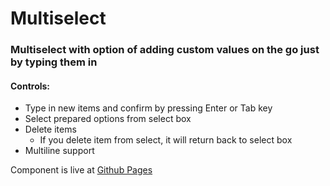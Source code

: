 # Multiselect

### Multiselect with option of adding custom values on the go just by typing them in

#### Controls:

- Type in new items and confirm by pressing Enter or Tab key
- Select prepared options from select box
- Delete items
  - If you delete item from select, it will return back to select box
- Multiline support

Component is live at [Github Pages](https://jakubhrstka.github.io/multiselect/)
